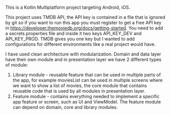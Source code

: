 This is a Kotlin Multiplatform project targeting Android, iOS.

This project uses TMDB API, the API key is contained in a file that is ignored by git so if you want to run this app you must register to get a free API key in https://developer.themoviedb.org/docs/getting-started.
You need to add a secrets.properties file and inside it two keys API_KEY_DEV and API_KEY_PROD. TMDB gives you one key but I wanted to add configurations for different environments like a real project would have. 

I have used clean architecture with modularization. Domain and data layer have their own module and in presentation layer we have 2 different types of module:
1. Library module - reusable feature that can be used in multiple parts of the app, for example moviesList can be used in multiple screens where we want to show a list of movies, 
the core module that contains reusable code that is used by all modules in presentation layer. 
2. Feature module - contains everything needed to implement a specific app feature or screen, such as UI and ViewModel. The feature module can depend on domain, core and library modules.

